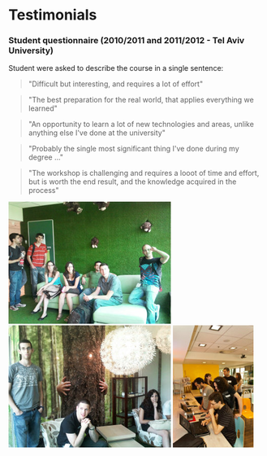 # Testimonials

### Student questionnaire (2010/2011 and 2011/2012 - Tel Aviv University)
Student were asked to describe the course in a single sentence:  

>"Difficult but interesting, and requires a lot of effort"  

>"The best preparation for the real world, that applies everything we learned"  

>"An opportunity to learn a lot of new technologies and areas, unlike anything else I've done at the university"  

>"Probably the single most significant thing I've done during my degree ..."  

>"The workshop is challenging and requires a looot of time and effort, but is worth the end result, and the knowledge acquired in the process"

![students presenting at Google](images/tau2011a.jpg "Students visiting the Tel Aviv Google offices - 2011") ![students presenting at Google](images/tau2011b.jpg "Students visiting the Tel Aviv Google offices - 2011") ![students presenting at Google](images/tau2010.jpg "Students presenting the projects at Google - 2010")